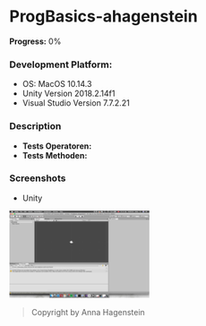 
# ProgBasics-ahagenstein
**Progress:** 0%
 
### Development Platform:     
* OS: MacOS 10.14.3           
* Unity Version 2018.2.14f1    
* Visual Studio Version 7.7.2.21     

### Description       
* **Tests Operatoren:**
* **Tests Methoden:**

### Screenshots      

* Unity

<div>
<img src="./Screenshots/FirstBildschirmfoto_Unity.png" width="250">
</div>



> Copyright by Anna Hagenstein
